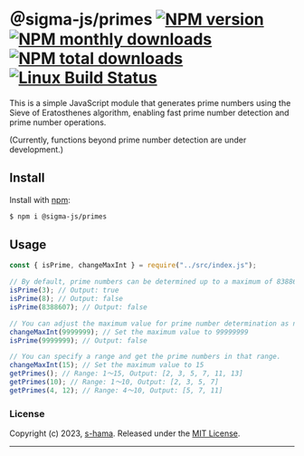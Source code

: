 # ＠sigma-js/primes [![NPM version](https://img.shields.io/npm/v/@sigma-js/primes.svg?style=flat)](https://www.npmjs.com/package/@sigma-js/primes) [![NPM monthly downloads](https://img.shields.io/npm/dm/@sigma-js/primes.svg?style=flat)](https://npmjs.org/package/@sigma-js/primes) [![NPM total downloads](https://img.shields.io/npm/dt/@sigma-js/primes.svg?style=flat)](https://npmjs.org/package/@sigma-js/primes) [![Linux Build Status](https://img.shields.io/travis/jonschlinkert/@sigma-js/primes.svg?style=flat&label=Travis)](https://travis-ci.org/jonschlinkert/@sigma-js/primes)

This is a simple JavaScript module that generates prime numbers using the Sieve of Eratosthenes algorithm, enabling fast prime number detection and prime number operations. 

(Currently, functions beyond prime number detection are under development.)


## Install

Install with [npm](https://www.npmjs.com/):

```sh
$ npm i @sigma-js/primes
```

## Usage

```js
const { isPrime, changeMaxInt } = require("../src/index.js");

// By default, prime numbers can be determined up to a maximum of 8388607.
isPrime(3); // Output: true
isPrime(8); // Output: false
isPrime(8388607); // Output: false

// You can adjust the maximum value for prime number determination as needed.
changeMaxInt(9999999); // Set the maximum value to 99999999
isPrime(9999999); // Output: false

// You can specify a range and get the prime numbers in that range.
changeMaxInt(15); // Set the maximum value to 15
getPrimes(); // Range: 1〜15, Output: [2, 3, 5, 7, 11, 13]
getPrimes(10); // Range: 1〜10, Output: [2, 3, 5, 7]
getPrimes(4, 12); // Range: 4〜10, Output: [5, 7, 11]
```

### License

Copyright (c) 2023, [s-hama](https://github.com/s-hama).
Released under the [MIT License](LICENSE).

***
